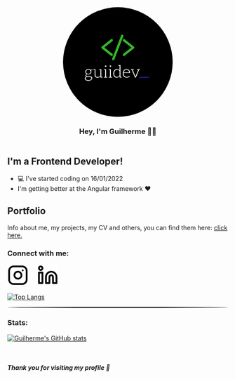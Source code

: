 <div style="display: flex; flex-flow: column wrap; justify-content: center; align-items: center; margin: 0 auto; max-width:500px;">
<img src="icons/guidev-logo.png" style="width: 250px; height: 250px; border-radius: 50%;">
<h3>Hey, I'm Guilherme 👊🏻
</h3>
</div>

## I'm a Frontend Developer!
 - 💻 I've started coding on 16/01/2022
 - I'm getting better at the Angular framework ❤

## Portfolio
Info about me, my projects, my CV and others, you can find them here: [click here.](https://portfolio-devguiga.vercel.app/)

### Connect with me:
<div style="display: flex; flex-flow: row wrap; gap: 20px;">
<a href="https://www.instagram.com/devguiga/" target="_blank" rel="external"><img src="icons/instagram.svg">
</a>
<a href="https://www.linkedin.com/in/guilhermescr/" target="_blank" rel="external"><img src="icons/linkedin.svg">
</a>
</div>

[![Top Langs](https://github-readme-stats.vercel.app/api/top-langs/?username=guilhermescr&card_width=495px)](https://guilhermescr.github.io/guilhermescr/)

<hr style="height: 3px; background-color: #404040; border-radius: 95%;" />

### Stats:
[![Guilherme's GitHub stats](https://github-readme-stats.vercel.app/api?username=guilhermescr)](https://guilhermescr.github.io/guilhermescr/)

<br />

##### Thank you for visiting my profile 💖
